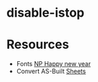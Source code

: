 # disable-istop

# Resources
* Fonts [NP Happy new year](https://www.f0nt.com/release/np-happy-new-year)
* Convert AS-Built [Sheets](https://www.youtube.com/watch?v=N9si40XZbcg)
